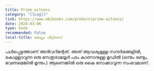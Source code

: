 ```yaml
---
title: Prime witness
category: "[[Log]]"
link: https://www.mbibooks.com/product/prime-witness/
date: 2024-03-06
type: book
recommended: False
local-title: പ്രൈം വിറ്റ്നസ്
---
```

പൾപ്പെഴുത്താണ് അൻവറിന്റേത്. അത് ആവശ്യമുള്ള സന്ദർഭങ്ങളിൽ, കൊള്ളാവുന്ന ഒരു സേതുരാമയ്യർ പടം കാണാനുള്ള മൂഡിൽ (ഒന്നും രണ്ടും, വേണമെങ്കിൽ മൂന്നും.) ആണെങ്കിൽ ഒരു കൈ നോക്കാവുന്ന സംഭവമാണ്.